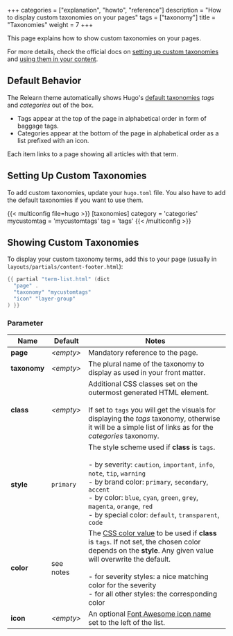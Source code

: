 +++
categories = ["explanation", "howto", "reference"]
description = "How to display custom taxonomies on your pages"
tags = ["taxonomy"]
title = "Taxonomies"
weight = 7
+++

This page explains how to show custom taxonomies on your pages.

For more details, check the official docs on [setting up custom taxonomies](https://gohugo.io/content-management/taxonomies/#configure-taxonomies) and [using them in your content](https://gohugo.io/content-management/taxonomies/#assign-terms-to-content).

## Default Behavior

The Relearn theme automatically shows Hugo's [default taxonomies](https://gohugo.io/content-management/taxonomies/#default-taxonomies) _tags_ and _categories_ out of the box.

- Tags appear at the top of the page in alphabetical order in form of baggage tags.
- Categories appear at the bottom of the page in alphabetical order as a list prefixed with an icon.

Each item links to a page showing all articles with that term.

## Setting Up Custom Taxonomies

To add custom taxonomies, update your `hugo.toml` file. You also have to add the default taxonomies if you want to use them.

{{< multiconfig file=hugo >}}
[taxonomies]
  category = 'categories'
  mycustomtag = 'mycustomtags'
  tag = 'tags'
{{< /multiconfig >}}

## Showing Custom Taxonomies

To display your custom taxonomy terms, add this to your page (usually in `layouts/partials/content-footer.html`):

````go
{{ partial "term-list.html" (dict
  "page" .
  "taxonomy" "mycustomtags"
  "icon" "layer-group"
) }}
````

### Parameter

| Name                  | Default         | Notes       |
|-----------------------|-----------------|-------------|
| **page**              | _&lt;empty&gt;_ | Mandatory reference to the page. |
| **taxonomy**          | _&lt;empty&gt;_ | The plural name of the taxonomy to display as used in your front matter. |
| **class**             | _&lt;empty&gt;_ | Additional CSS classes set on the outermost generated HTML element.<br><br>If set to `tags` you will get the visuals for displaying the _tags_ taxonomy, otherwise it will be a simple list of links as for the _categories_ taxonomy. |
| **style**             | `primary`       | The style scheme used if **class** is `tags`.<br><br>- by severity: `caution`, `important`, `info`, `note`, `tip`, `warning`<br>- by brand color: `primary`, `secondary`, `accent`<br>- by color: `blue`, `cyan`, `green`, `grey`, `magenta`, `orange`, `red`<br>- by special color: `default`, `transparent`, `code` |
| **color**             | see notes       | The [CSS color value](https://developer.mozilla.org/en-US/docs/Web/CSS/color_value) to be used if **class** is `tags`. If not set, the chosen color depends on the **style**. Any given value will overwrite the default.<br><br>- for severity styles: a nice matching color for the severity<br>- for all other styles: the corresponding color |
| **icon**              | _&lt;empty&gt;_ | An optional [Font Awesome icon name](shortcodes/icon#finding-an-icon) set to the left of the list. |
